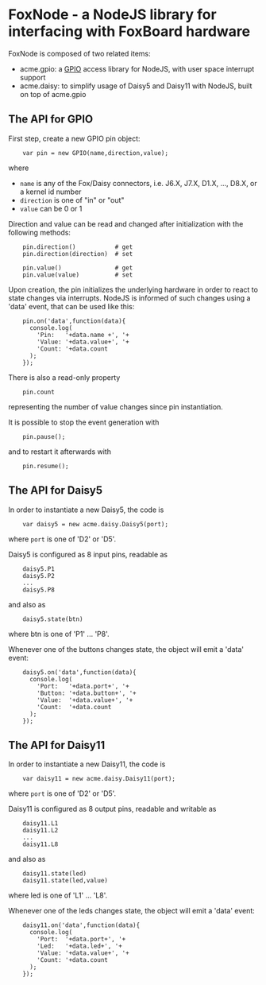 FoxNode - a NodeJS library for interfacing with FoxBoard hardware
=================================================================

FoxNode is composed of two related items:

-  acme.gpio: a [GPIO](http://www.kernel.org/doc/Documentation/gpio.txt) access library for NodeJS, with user space interrupt support
-  acme.daisy: to simplify usage of Daisy5 and Daisy11 with NodeJS, built on top of acme.gpio

The API for GPIO
----------------

First step, create a new GPIO pin object:

        var pin = new GPIO(name,direction,value);

where

- <code>name</code> is any of the Fox/Daisy connectors, i.e. J6.X, J7.X, D1.X, ..., D8.X,
  or a kernel id number
- <code>direction</code> is one of "in" or "out"
- <code>value</code> can be 0 or 1

Direction and value can be read and changed after initialization with the following methods:

        pin.direction()           # get
        pin.direction(direction)  # set

        pin.value()               # get
        pin.value(value)          # set

Upon creation, the pin initializes the underlying hardware in order to react to state changes via interrupts. NodeJS is informed of such changes using a 'data' event, that can be used like this:

        pin.on('data',function(data){
          console.log(
            'Pin:   '+data.name +', '+
            'Value: '+data.value+', '+
            'Count: '+data.count
          );
        });

There is also a read-only property

        pin.count

representing the number of value changes since pin instantiation.

It is possible to stop the event generation with

        pin.pause();

and to restart it afterwards with

        pin.resume();

The API for Daisy5
------------------

In order to instantiate a new Daisy5, the code is

        var daisy5 = new acme.daisy.Daisy5(port);

where <code>port</code> is one of 'D2' or 'D5'.

Daisy5 is configured as 8 input pins, readable as

        daisy5.P1
        daisy5.P2
        ...
        daisy5.P8

and also as

        daisy5.state(btn)

where btn is one of 'P1' ... 'P8'.

Whenever one of the buttons changes state, the object will emit a 'data' event:

        daisy5.on('data',function(data){
          console.log(
            'Port:   '+data.port+', '+
            'Button: '+data.button+', '+
            'Value:  '+data.value+', '+
            'Count:  '+data.count
          );
        });


The API for Daisy11
-------------------

In order to instantiate a new Daisy11, the code is

        var daisy11 = new acme.daisy.Daisy11(port);

where <code>port</code> is one of 'D2' or 'D5'.

Daisy11 is configured as 8 output pins, readable and writable as

        daisy11.L1
        daisy11.L2
        ...
        daisy11.L8

and also as

        daisy11.state(led)
        daisy11.state(led,value)

where led is one of 'L1' ... 'L8'.

Whenever one of the leds changes state, the object will emit a 'data' event:

        daisy11.on('data',function(data){
          console.log(
            'Port:  '+data.port+', '+
            'Led:   '+data.led+', '+
            'Value: '+data.value+', '+
            'Count: '+data.count
          );
        });
